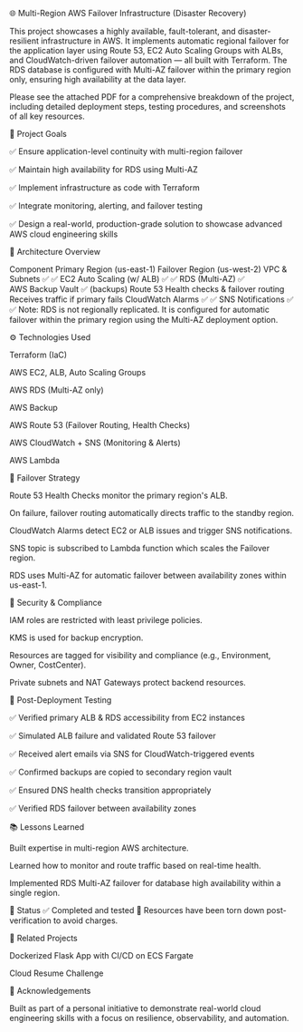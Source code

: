 🌐 Multi-Region AWS Failover Infrastructure (Disaster Recovery)


This project showcases a highly available, fault-tolerant, and disaster-resilient infrastructure in AWS. It implements automatic regional failover for the application layer using Route 53, EC2 Auto Scaling Groups with ALBs, and CloudWatch-driven failover automation — all built with Terraform. The RDS database is configured with Multi-AZ failover within the primary region only, ensuring high availability at the data layer.


Please see the attached PDF for a comprehensive breakdown of the project, including detailed deployment steps, testing procedures, and screenshots of all key resources. 


📌 Project Goals

✅ Ensure application-level continuity with multi-region failover

✅ Maintain high availability for RDS using Multi-AZ

✅ Implement infrastructure as code with Terraform

✅ Integrate monitoring, alerting, and failover testing

✅ Design a real-world, production-grade solution to showcase advanced AWS cloud engineering skills


🧱 Architecture Overview

Component	Primary Region (us-east-1)	Failover Region (us-west-2)
VPC & Subnets	✅	✅
EC2 Auto Scaling (w/ ALB)	✅	✅
RDS (Multi-AZ)	✅	
AWS Backup Vault	✅ (backups)	
Route 53	Health checks & failover routing	Receives traffic if primary fails
CloudWatch Alarms	✅	✅
SNS Notifications	✅	✅
Note: RDS is not regionally replicated. It is configured for automatic failover within the primary region using the Multi-AZ deployment option.


⚙️ Technologies Used

Terraform (IaC)

AWS EC2, ALB, Auto Scaling Groups

AWS RDS (Multi-AZ only)

AWS Backup 

AWS Route 53 (Failover Routing, Health Checks)

AWS CloudWatch + SNS (Monitoring & Alerts)

AWS Lambda 


🔁 Failover Strategy

Route 53 Health Checks monitor the primary region's ALB.

On failure, failover routing automatically directs traffic to the standby region.

CloudWatch Alarms detect EC2 or ALB issues and trigger SNS notifications.

SNS topic is subscribed to Lambda function which scales the Failover region.  

RDS uses Multi-AZ for automatic failover between availability zones within us-east-1.




🔐 Security & Compliance

IAM roles are restricted with least privilege policies.

KMS is used for backup encryption.

Resources are tagged for visibility and compliance (e.g., Environment, Owner, CostCenter).

Private subnets and NAT Gateways protect backend resources.


🧪 Post-Deployment Testing

✅ Verified primary ALB & RDS accessibility from EC2 instances

✅ Simulated ALB failure and validated Route 53 failover

✅ Received alert emails via SNS for CloudWatch-triggered events

✅ Confirmed backups are copied to secondary region vault

✅ Ensured DNS health checks transition appropriately

✅ Verified RDS failover between availability zones




📚 Lessons Learned

Built expertise in multi-region AWS architecture.

Learned how to monitor and route traffic based on real-time health.

Implemented RDS Multi-AZ failover for database high availability within a single region.


🏁 Status
✅ Completed and tested
🧹 Resources have been torn down post-verification to avoid charges.


📎 Related Projects

Dockerized Flask App with CI/CD on ECS Fargate

Cloud Resume Challenge


🙌 Acknowledgements

Built as part of a personal initiative to demonstrate real-world cloud engineering skills with a focus on resilience, observability, and automation.

